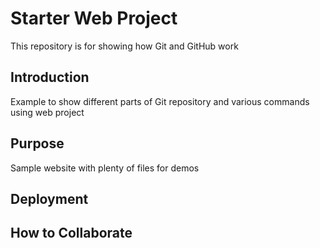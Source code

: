 # Starter Web Project

This repository is for showing how Git and GitHub work

## Introduction
Example to show different parts of Git repository and various commands using web project

## Purpose

Sample website with plenty of files for demos

## Deployment

## How to Collaborate
